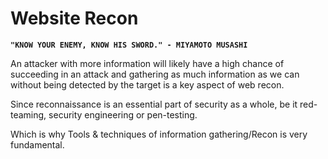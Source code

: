 # Website Recon

**`"KNOW YOUR ENEMY, KNOW HIS SWORD." - MIYAMOTO MUSASHI`**

An attacker with more information will likely have a high chance of succeeding in an attack and gathering as much information as we can without being detected by the target is a key aspect of web recon.

Since reconnaissance is an essential part of security as a whole, be it red-teaming, security engineering or pen-testing. 

Which is why Tools & techniques of information gathering/Recon is very fundamental.

